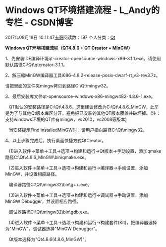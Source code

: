 # Windows QT环境搭建流程 - L_Andy的专栏 - CSDN博客

2017年08月18日 10:11:47[卡哥](https://me.csdn.net/L_Andy)阅读数：197
个人分类：[Qt](https://blog.csdn.net/L_Andy/article/category/5882119)



**Windows QT环境搭建流程（QT4.8.6 + QT Creator + MInGW）**

1、先安装IDE编译环境qt-creator-opensource-windows-x86-3.1.1.exe。请使用默认路径C:\Qt\qtcreator-3.1.1。

2、解压缩MinGW编译器工具i686-4.8.2-release-posix-dwarf-rt_v3-rev3.7z。

请把里面的文件夹mingw拷贝到路径C:\Qt\mingw32。

3、最后安装库文件qt-opensource-windows-x86-mingw482-4.8.6-1.exe。

   QT默认的安装路径是C:\Qt\4.8.6，这里建议修改为C:\Qt\4.8.6_MinGW，此举是为了与其他Qt版本库区分开。避免把已安装的其他QT版本覆盖并破坏掉。(注：支持windows环境的QT库有mingw，vs2010，vs2008等版本)

   当安装提示Find installedMinGW时，请用户指向路径C:\Qt\mingw32。

4、以上步骤完成后，执行桌面快捷方式QtCreator。

   (1)进入软件->菜单->工具->选项->构建和运行->Qt版本->手动设置，添加qmake路径C:\Qt\4.8.6_MinGW\bin\qmake.exe。

   (2)进入软件->菜单->工具->选项->构建和运行->编译器->手动设置，添加MinGW，并设置相应路径。

   编译器路径C:\Qt\mingw32\bin\g++.exe。

   (3)进入软件->菜单->工具->选项->构建和运行->调试器->手动设置，添加MinGW Debugger，并设置相应路径。

   调试器路径C:\Qt\mingw32\bin\gdb.exe。

   (4)进入软件->菜单->工具->选项->构建和运行->构建套件(Kit)，把编译器选择为"MinGW"，调试器选择"MinGW Debugger"。

   Qt版本选择为"Qt4.8.6(4.8.6_MinGW)"。

